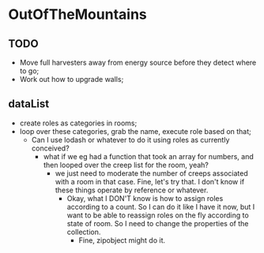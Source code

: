 # OutOfTheMountains

## TODO

* Move full harvesters away from energy source before they detect where to go;
* Work out how to upgrade walls;

## dataList

* create roles as categories in rooms;
* loop over these categories, grab the name, execute role based on that;
  * Can I use lodash or whatever to do it using roles as currently conceived?
    * what if we eg had a function that took an array for numbers, and then looped over the creep list for the room, yeah?
      * we just need to moderate the number of creeps associated with a room in that case. Fine, let's try that. I don't know if these things operate by reference or whatever.
        * Okay, what I DON'T know is how to assign roles according to a count. So I can do it like I have it now, but I want to be able to reassign roles on the fly according to state of room. So I need to change the properties of the collection.
          * Fine, zipobject might do it.
